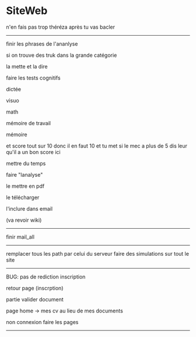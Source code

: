 # SiteWeb

n'en fais pas trop théréza après tu vas bacler

-------------------------------------------------

finir les phrases de l'ananlyse

si on trouve des truk dans la grande catégorie 

la mette et la dire

faire les tests cognitifs

dictée

visuo

math

mémoire de travail

mémoire



et score tout sur 10 donc il en faut 10 et tu met si le mec a plus de 5 dis leur qu'il a un bon score ici

mettre du temps



faire "lanalyse"

le mettre en pdf

le télécharger

l'inclure dans email



(va revoir wiki)

----------------------------------------

finir mail_all

----------------------------------------

remplacer tous les path par celui du serveur
faire des simulations sur tout le site

-----------------------------------------

BUG: pas de rediction inscription

retour page (inscrption)

partie valider document

page home -> mes cv au lieu de mes documents

non connexion faire les pages

---------------------------------------






